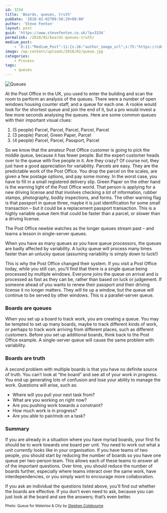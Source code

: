 ```yaml
---
id: 3334
title: 'Boards, queues, truth'
pubDate: '2018-02-02T09:50:29+00:00'
author: 'Steve Fenton'
layout: post
guid: 'https://www.stevefenton.co.uk/?p=3334'
permalink: /2018/02/boards-queues-truth/
medium_post:
    - 'O:11:"Medium_Post":11:{s:16:"author_image_url";s:75:"https://cdn-images-1.medium.com/fit/c/400/400/1*eXkhfEuF41g5W_xnc_ydLA.jpeg";s:10:"author_url";s:38:"https://medium.com/@steve.fenton.co.uk";s:11:"byline_name";N;s:12:"byline_email";N;s:10:"cross_link";s:3:"yes";s:2:"id";s:12:"933dbd2b8750";s:21:"follower_notification";s:3:"yes";s:7:"license";s:19:"all-rights-reserved";s:14:"publication_id";s:2:"-1";s:6:"status";s:5:"draft";s:3:"url";s:51:"https://medium.com/@steve.fenton.co.uk/933dbd2b8750";}'
image: /wp-content/uploads/2018/02/queue.jpg
categories:
    - Process
tags:
    - queues
---
```


![Queues](https://www.stevefenton.co.uk/wp-content/uploads/2018/02/queue.jpg)

At the Post Office in the UK, you used to enter the building and scan the room to perform an analysis of the queues. There were a number of open windows housing counter staff, and a queue for each one. A rookie would look for the shortest queue and join the end of it, but a pro would invest a few more seconds analysing the queues. Here are some common queues with their important visual clues:

1. (5 people) Parcel, Parcel, Parcel, Parcel, Parcel
2. (3 people) Parcel, Green Paper, Parcel
3. (4 people) Parcel, Parcel, Passport, Parcel

So we know that the amateur Post Office customer is going to pick the middle queue, because it has fewer people. But the expert customer heads over to the queue with five people in it. Are they crazy? Of course not, they just have a good appreciation for variability. Parcels are easy. They are the predictable work of the Post Office. You drop the parcel on the scales, are given a few postage options, and pay some money. In the worst case, you have to fill in a small registered delivery slip. Green Paper on the other hand is the warning light of the Post Office world. That person is applying for a new driving license and that involves checking a lot of information, rubber stamps, photography, bodily inspections, and forms. The other warning flag is that passport in queue three, maybe it is just identification for some small transaction – but it could be a replacement passport transaction. This is a highly variable queue item that could be faster than a parcel, or slower than a driving license.

The Post Office newbie watches as the longer queues stream past – and learns a lesson in single-server queues.

When you have as many queues as you have queue processors, the queues are badly affected by variability. A lucky queue will process many times faster than an unlucky queue (assuming variability is simply down to luck!)

This is why the Post Office changed their system. If you visit a Post Office today, while you still can, you’ll find that there is a single queue being processed by multiple windows. Everyone joins the queue on arrival and is processed as fast as they can be, rather than based on luck or judgement. If someone ahead of you wants to renew their passport *and* their driving license it no longer matters. They will tie up a window, but the queue will continue to be served by other windows. This is a parallel-server queue.

### Boards are queues

When you set up a board to track work, you are creating a queue. You may be tempted to set up many boards, maybe to track different kinds of work, or perhaps to track work arriving from different places, such as different customers. Before you set up additional boards, think back to the Post Office example. A single-server queue will cause the same problem with variability.

### Boards are truth

A second problem with multiple boards is that you have no definite source of truth. You can’t look at “the board” and see all of your work in progress. You end up generating lots of confusion and lose your ability to manage the work. Questions will arise, such as:

- Where will you pull your next task from?
- What are you working on right now?
- Are you pushing work towards a constraint?
- How much work is in progress?
- Are you able to pair/mob on a task?

### Summary

If you are already in a situation where you have myriad boards, your first fix should be to work towards one board per unit. You need to work out what a unit *currently* looks like in your organisation. If you have teams of two people, you should start by reducing the number of boards so you have one queue per two-person team. This allows each of these teams to answer all of the important questions. Over time, you should reduce the number of boards further, especially where teams interact over the same work, have interdependencies, or you simply want to encourage more collaboration.

If you ask an individual the questions listed above, you’ll find out whether the boards are effective. If you don’t even need to ask, because you can just look at the board and see the answers; that’s even better.

<small>Photo: Queue for Waterloo &amp; City by [Stephen Colebourne](https://www.flickr.com/photos/jodastephen/)</small>